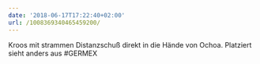 ```yaml
---
date: '2018-06-17T17:22:40+02:00'
url: /1008369340465459200/
---
```

Kroos mit strammen Distanzschuß direkt in die Hände von Ochoa. Platziert sieht anders aus #GERMEX
